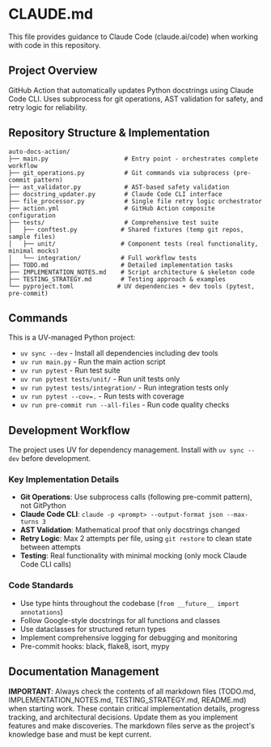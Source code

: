 # CLAUDE.md

This file provides guidance to Claude Code (claude.ai/code) when working with code in this repository.

## Project Overview

GitHub Action that automatically updates Python docstrings using Claude Code CLI. Uses subprocess for git operations, AST validation for safety, and retry logic for reliability.

## Repository Structure & Implementation

```
auto-docs-action/
├── main.py                     # Entry point - orchestrates complete workflow
├── git_operations.py           # Git commands via subprocess (pre-commit pattern)
├── ast_validator.py            # AST-based safety validation
├── docstring_updater.py        # Claude Code CLI interface
├── file_processor.py           # Single file retry logic orchestrator
├── action.yml                  # GitHub Action composite configuration
├── tests/                      # Comprehensive test suite
│   ├── conftest.py            # Shared fixtures (temp git repos, sample files)
│   ├── unit/                  # Component tests (real functionality, minimal mocks)
│   └── integration/           # Full workflow tests
├── TODO.md                    # Detailed implementation tasks
├── IMPLEMENTATION_NOTES.md    # Script architecture & skeleton code
├── TESTING_STRATEGY.md        # Testing approach & examples
└── pyproject.toml            # UV dependencies + dev tools (pytest, pre-commit)
```

## Commands

This is a UV-managed Python project:

- `uv sync --dev` - Install all dependencies including dev tools
- `uv run main.py` - Run the main action script
- `uv run pytest` - Run test suite
- `uv run pytest tests/unit/` - Run unit tests only
- `uv run pytest tests/integration/` - Run integration tests only
- `uv run pytest --cov=.` - Run tests with coverage
- `uv run pre-commit run --all-files` - Run code quality checks

## Development Workflow

The project uses UV for dependency management. Install with `uv sync --dev` before development.

### Key Implementation Details
- **Git Operations**: Use subprocess calls (following pre-commit pattern), not GitPython
- **Claude Code CLI**: `claude -p <prompt> --output-format json --max-turns 3`
- **AST Validation**: Mathematical proof that only docstrings changed
- **Retry Logic**: Max 2 attempts per file, using `git restore` to clean state between attempts
- **Testing**: Real functionality with minimal mocking (only mock Claude Code CLI calls)

### Code Standards
- Use type hints throughout the codebase (`from __future__ import annotations`)
- Follow Google-style docstrings for all functions and classes
- Use dataclasses for structured return types
- Implement comprehensive logging for debugging and monitoring
- Pre-commit hooks: black, flake8, isort, mypy

## Documentation Management

**IMPORTANT**: Always check the contents of all markdown files (TODO.md, IMPLEMENTATION_NOTES.md, TESTING_STRATEGY.md, README.md) when starting work. These contain critical implementation details, progress tracking, and architectural decisions. Update them as you implement features and make discoveries. The markdown files serve as the project's knowledge base and must be kept current.
